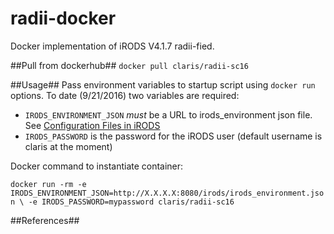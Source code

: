 # radii-docker

Docker implementation of iRODS V4.1.7 radii-fied.

##Pull from dockerhub##
`docker pull claris/radii-sc16`

##Usage##
Pass environment variables to startup script using `docker run` options.  To date (9/21/2016) two variables are required:

* `IRODS_ENVIRONMENT_JSON` *must* be a URL to irods_environment json file. See [Configuration Files in iRODS](https://docs.irods.org/4.1.7/manual/configuration/)
* `IRODS_PASSWORD` is the password for the iRODS user (default username is claris at the moment)

Docker command to instantiate container:

`docker run -rm -e IRODS_ENVIRONMENT_JSON=http://X.X.X.X:8080/irods/irods_environment.json \
-e IRODS_PASSWORD=mypassword claris/radii-sc16`

##References##




